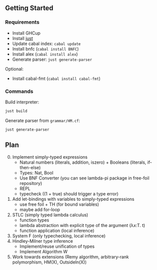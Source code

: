 ## Getting Started

### Requirements

- Install GHCup
- Install [just](https://github.com/casey/just)
- Update cabal index: `cabal update`
- Install bnfc (`cabal install BNFC`)
- Install alex (`cabal install alex`)
- Generate parser: `just generate-parser`

Optional:

- Install cabal-fmt (`cabal install cabal-fmt`)

### Commands

Build interpreter:

```sh
just build
```

Generate parser from `grammar/HM.cf`:

```sh
just generate-parser
```

## Plan

0. Implement simply-typed expressions
   - Natural numbers (literals, addition, iszero) + Booleans (literals, if-then-else)
   - Types: Nat, Bool
   - Use BNF Converter (you can see lambda-pi package in free-foil repository)
   - REPL
   - typecheck ((1 + true) should trigger a type error)
1. Add let-bindings with variables to simply-typed expressions
   - use free foil + TH (for bound variables)
   - maybe add for-loop
2. STLC (simply typed lambda calculus)
   - function types
   - lambda abstraction with explicit type of the argument (λx:T. t)
   - function application (local inference)
3. System F (only typechecking, local inference)
4. Hindley-Milner type inference
   - Implement/reuse unification of types
   - Implement Algorithm W
5. Work towards extensions (Remy algorithm, arbitrary-rank polymorphism, HM(X), OutsideIn(X))

